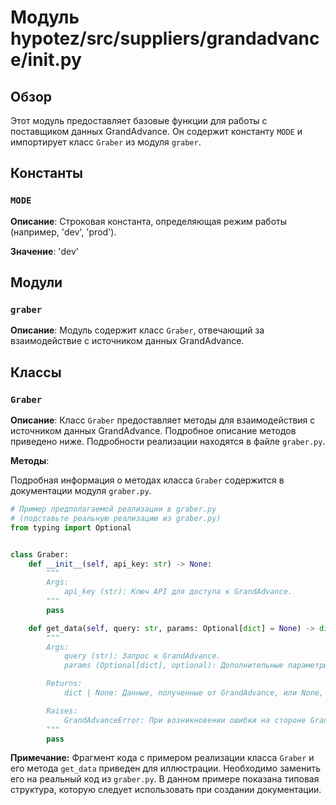 # Модуль hypotez/src/suppliers/grandadvance/__init__.py

## Обзор

Этот модуль предоставляет базовые функции для работы с поставщиком данных GrandAdvance.  Он содержит константу `MODE` и импортирует класс `Graber` из модуля `graber`.

## Константы

### `MODE`

**Описание**:  Строковая константа, определяющая режим работы (например, 'dev', 'prod').

**Значение**: 'dev'


## Модули

### `graber`

**Описание**: Модуль содержит класс `Graber`, отвечающий за взаимодействие с источником данных GrandAdvance.

## Классы

### `Graber`

**Описание**:  Класс `Graber` предоставляет методы для взаимодействия с источником данных GrandAdvance.  Подробное описание методов приведено ниже.  Подробности реализации находятся в файле `graber.py`.

**Методы**:

Подробная информация о методах класса `Graber` содержится в документации модуля `graber.py`.


```python
# Пример предполагаемой реализации в graber.py
# (подставьте реальную реализацию из graber.py)
from typing import Optional


class Graber:
    def __init__(self, api_key: str) -> None:
        """
        Args:
            api_key (str): Ключ API для доступа к GrandAdvance.
        """
        pass

    def get_data(self, query: str, params: Optional[dict] = None) -> dict | None:
        """
        Args:
            query (str): Запрос к GrandAdvance.
            params (Optional[dict], optional): Дополнительные параметры запроса. Defaults to None.

        Returns:
            dict | None: Данные, полученные от GrandAdvance, или None, если произошла ошибка.

        Raises:
            GrandAdvanceError: При возникновении ошибки на стороне GrandAdvance.
        """
        pass
```

**Примечание:** Фрагмент кода с примером реализации класса `Graber` и его метода `get_data` приведен для иллюстрации.  Необходимо заменить его на реальный код из `graber.py`.  В данном примере показана типовая структура, которую следует использовать при создании документации.